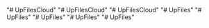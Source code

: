 "# UpFilesCloud" 
"# UpFilesCloud" 
"# UpFilesCloud" 
"# UpFiles" 
"# UpFiles" 
"# UpFiles" 
"# UpFiles" 
"# UpFiles" 
